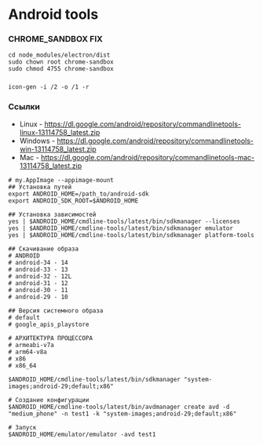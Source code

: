 # Android tools
### CHROME_SANDBOX FIX
```shell
cd node_modules/electron/dist
sudo chown root chrome-sandbox
sudo chmod 4755 chrome-sandbox
```

###
```shell
icon-gen -i /2 -o /1 -r
```

### Ссылки
* Linux - https://dl.google.com/android/repository/commandlinetools-linux-13114758_latest.zip
* Windows - https://dl.google.com/android/repository/commandlinetools-win-13114758_latest.zip
* Mac - https://dl.google.com/android/repository/commandlinetools-mac-13114758_latest.zip

```shell
# my.AppImage --appimage-mount
## Установка путей
export ANDROID_HOME=/path_to/android-sdk
export ANDROID_SDK_ROOT=$ANDROID_HOME

## Установка зависимостей
yes | $ANDROID_HOME/cmdline-tools/latest/bin/sdkmanager --licenses
yes | $ANDROID_HOME/cmdline-tools/latest/bin/sdkmanager emulator
yes | $ANDROID_HOME/cmdline-tools/latest/bin/sdkmanager platform-tools

## Скачивание образа
# ANDROID
# android-34 - 14
# android-33 - 13
# android-32 - 12L
# android-31 - 12
# android-30 - 11
# android-29 - 10

## Версия системного образа
# default
# google_apis_playstore

# АРХИТЕКТУРА ПРОЦЕССОРА
# armeabi-v7a
# arm64-v8a
# x86
# x86_64

$ANDROID_HOME/cmdline-tools/latest/bin/sdkmanager "system-images;android-29;default;x86"

# Создание конфигурации
$ANDROID_HOME/cmdline-tools/latest/bin/avdmanager create avd -d "medium_phone" -n test1 -k "system-images;android-29;default;x86"

# Запуск
$ANDROID_HOME/emulator/emulator -avd test1
```